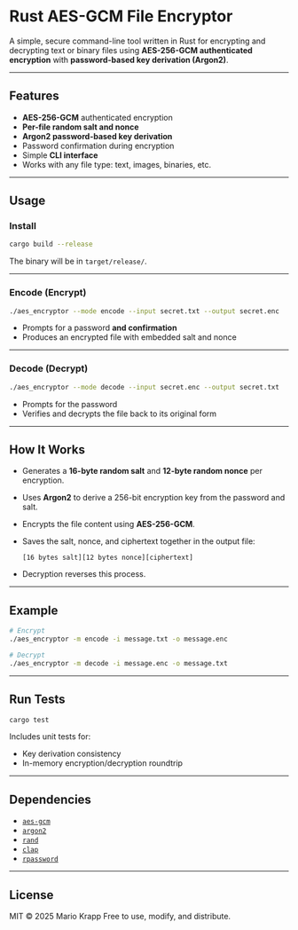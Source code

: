 # Rust AES-GCM File Encryptor

A simple, secure command-line tool written in Rust for encrypting and decrypting text or binary files using **AES-256-GCM authenticated encryption** with **password-based key derivation (Argon2)**.

---

## Features

- **AES-256-GCM** authenticated encryption  
- **Per-file random salt and nonce**  
- **Argon2 password-based key derivation**  
- Password confirmation during encryption  
- Simple **CLI interface**  
- Works with any file type: text, images, binaries, etc.

---

## Usage

### Install

```bash
cargo build --release
```

The binary will be in `target/release/`.

---

### Encode (Encrypt)

```bash
./aes_encryptor --mode encode --input secret.txt --output secret.enc
```

- Prompts for a password **and confirmation**
- Produces an encrypted file with embedded salt and nonce

---

### Decode (Decrypt)

```bash
./aes_encryptor --mode decode --input secret.enc --output secret.txt
```

- Prompts for the password
- Verifies and decrypts the file back to its original form

---

## How It Works

- Generates a **16-byte random salt** and **12-byte random nonce** per encryption.
- Uses **Argon2** to derive a 256-bit encryption key from the password and salt.
- Encrypts the file content using **AES-256-GCM**.
- Saves the salt, nonce, and ciphertext together in the output file:

  ```
  [16 bytes salt][12 bytes nonce][ciphertext]
  ```

- Decryption reverses this process.

---

## Example

```bash
# Encrypt
./aes_encryptor -m encode -i message.txt -o message.enc

# Decrypt
./aes_encryptor -m decode -i message.enc -o message.txt
```

---

## Run Tests

```bash
cargo test
```

Includes unit tests for:
- Key derivation consistency  
- In-memory encryption/decryption roundtrip  

---

## Dependencies

- [`aes-gcm`](https://crates.io/crates/aes-gcm)
- [`argon2`](https://crates.io/crates/argon2)
- [`rand`](https://crates.io/crates/rand)
- [`clap`](https://crates.io/crates/clap)
- [`rpassword`](https://crates.io/crates/rpassword)

---

## License

MIT © 2025 Mario Krapp
Free to use, modify, and distribute.
